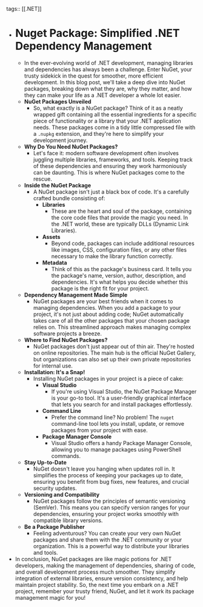 tags:: [[.NET]]

- # Nuget Package: Simplified .NET Dependency Management
	- In the ever-evolving world of .NET development, managing libraries and dependencies has always been a challenge. Enter NuGet, your trusty sidekick in the quest for smoother, more efficient development. In this blog post, we'll take a deep dive into NuGet packages, breaking down what they are, why they matter, and how they can make your life as a .NET developer a whole lot easier.
	- **NuGet Packages Unveiled**
		- So, what exactly is a NuGet package? Think of it as a neatly wrapped gift containing all the essential ingredients for a specific piece of functionality or a library that your .NET application needs. These packages come in a tidy little compressed file with a `.nupkg` extension, and they're here to simplify your development journey.
	- **Why Do You Need NuGet Packages?**
		- Let's face it: modern software development often involves juggling multiple libraries, frameworks, and tools. Keeping track of these dependencies and ensuring they work harmoniously can be daunting. This is where NuGet packages come to the rescue.
	- **Inside the NuGet Package**
		- A NuGet package isn't just a black box of code. It's a carefully crafted bundle consisting of:
			- **Libraries**
				- These are the heart and soul of the package, containing the core code files that provide the magic you need. In the .NET world, these are typically DLLs (Dynamic Link Libraries).
			- **Assets**
				- Beyond code, packages can include additional resources like images, CSS, configuration files, or any other files necessary to make the library function correctly.
			- **Metadata**
				- Think of this as the package's business card. It tells you the package's name, version, author, description, and dependencies. It's what helps you decide whether this package is the right fit for your project.
	- **Dependency Management Made Simple**
		- NuGet packages are your best friends when it comes to managing dependencies. When you add a package to your project, it's not just about adding code; NuGet automatically takes care of all the other packages that your chosen package relies on. This streamlined approach makes managing complex software projects a breeze.
	- **Where to Find NuGet Packages?**
		- NuGet packages don't just appear out of thin air. They're hosted on online repositories. The main hub is the official NuGet Gallery, but organizations can also set up their own private repositories for internal use.
	- **Installation: It's a Snap!**
		- Installing NuGet packages in your project is a piece of cake:
			- **Visual Studio**
				- If you're using Visual Studio, the NuGet Package Manager is your go-to tool. It's a user-friendly graphical interface that lets you search for and install packages effortlessly.
			- **Command Line**
				- Prefer the command line? No problem! The `nuget` command-line tool lets you install, update, or remove packages from your project with ease.
			- **Package Manager Console**
				- Visual Studio offers a handy Package Manager Console, allowing you to manage packages using PowerShell commands.
	- **Stay Up-to-Date**
		- NuGet doesn't leave you hanging when updates roll in. It simplifies the process of keeping your packages up to date, ensuring you benefit from bug fixes, new features, and crucial security updates.
	- **Versioning and Compatibility**
		- NuGet packages follow the principles of semantic versioning (SemVer). This means you can specify version ranges for your dependencies, ensuring your project works smoothly with compatible library versions.
	- **Be a Package Publisher**
		- Feeling adventurous? You can create your very own NuGet packages and share them with the .NET community or your organization. This is a powerful way to distribute your libraries and tools.
- In conclusion, NuGet packages are like magic potions for .NET developers, making the management of dependencies, sharing of code, and overall development process much smoother. They simplify integration of external libraries, ensure version consistency, and help maintain project stability. So, the next time you embark on a .NET project, remember your trusty friend, NuGet, and let it work its package management magic for you!